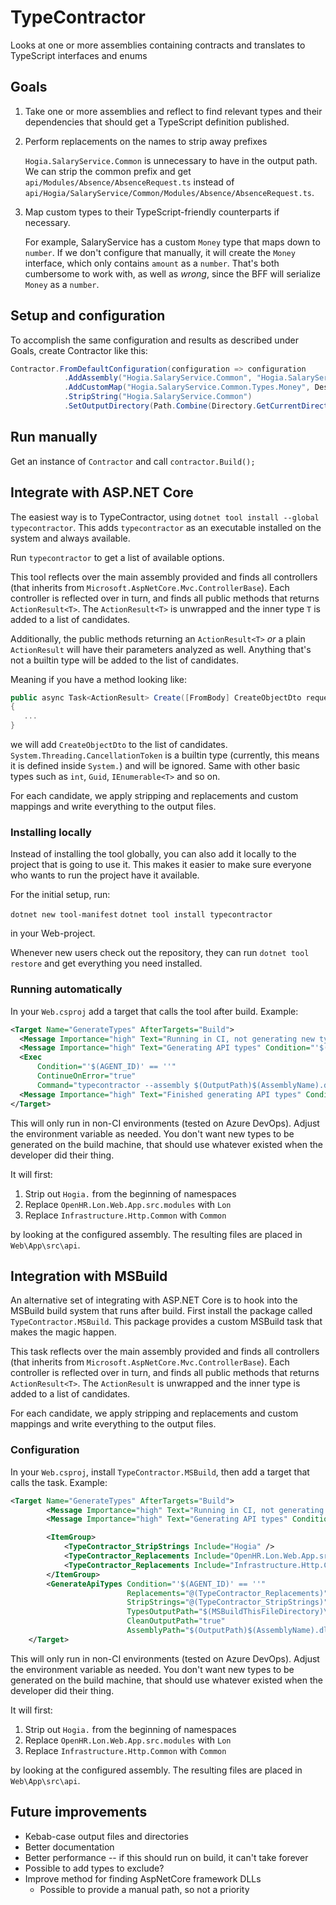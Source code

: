 # TypeContractor

Looks at one or more assemblies containing contracts and translates to TypeScript interfaces and enums

## Goals

1. Take one or more assemblies and reflect to find relevant types and their dependencies
   that should get a TypeScript definition published.

2. Perform replacements on the names to strip away prefixes

   `Hogia.SalaryService.Common` is unnecessary to have in the output path.
   We can strip the common prefix and get `api/Modules/Absence/AbsenceRequest.ts`
   instead of `api/Hogia/SalaryService/Common/Modules/Absence/AbsenceRequest.ts`.

3. Map custom types to their TypeScript-friendly counterparts if necessary.

   For example, SalaryService has a custom `Money` type that maps down to
   `number`. If we don't configure that manually, it will create the `Money`
   interface, which only contains `amount` as a `number`. That's both
   cumbersome to work with, as well as *wrong*, since the BFF will 
   serialize `Money` as a `number`.


## Setup and configuration

To accomplish the same configuration and results as described under Goals,
create Contractor like this:

```csharp
Contractor.FromDefaultConfiguration(configuration => configuration
            .AddAssembly("Hogia.SalaryService.Common", "Hogia.SalaryService.Common.dll")
            .AddCustomMap("Hogia.SalaryService.Common.Types.Money", DestinationTypes.Number)
            .StripString("Hogia.SalaryService.Common")
            .SetOutputDirectory(Path.Combine(Directory.GetCurrentDirectory(), "api")));
```

## Run manually

Get an instance of `Contractor` and call `contractor.Build();`

## Integrate with ASP.NET Core

The easiest way is to TypeContractor, using `dotnet
tool install --global typecontractor`.  This adds `typecontractor` as an
executable installed on the system and always available.

Run `typecontractor` to get a list of available options.

This tool reflects over the main assembly provided and finds all controllers
(that inherits from `Microsoft.AspNetCore.Mvc.ControllerBase`). Each
controller is reflected over in turn, and finds all public methods that returns
`ActionResult<T>`. The `ActionResult<T>` is unwrapped and the inner type `T`
is added to a list of candidates.

Additionally, the public methods returning an `ActionResult<T>` *or* a plain
`ActionResult` will have their parameters analyzed as well. Anything that's
not a builtin type will be added to the list of candidates.

Meaning if you have a method looking like:

```csharp
public async Task<ActionResult> Create([FromBody] CreateObjectDto request, CancellationToken cancellationToken)
{
   ...
}
```

we will add `CreateObjectDto` to the list of candidates.
`System.Threading.CancellationToken` is a builtin type (currently, this means
it is defined inside `System.`) and will be ignored. Same with other basic
types such as `int`, `Guid`, `IEnumerable<T>` and so on.

For each candidate, we apply stripping and replacements and custom mappings and
write everything to the output files.

### Installing locally

Instead of installing the tool globally, you can also add it locally to the
project that is going to use it. This makes it easier to make sure everyone
who wants to run the project have it available.

For the initial setup, run:

`dotnet new tool-manifest`
`dotnet tool install typecontractor`

in your Web-project.

Whenever new users check out the repository, they can run `dotnet tool restore`
and get everything you need installed.

### Running automatically

In your `Web.csproj` add a target that calls the tool after build. Example:

```xml
<Target Name="GenerateTypes" AfterTargets="Build">
  <Message Importance="high" Text="Running in CI, not generating new types" Condition="'$(AGENT_ID)' != ''" />
  <Message Importance="high" Text="Generating API types" Condition="'$(AGENT_ID)' == ''" />
  <Exec 
      Condition="'$(AGENT_ID)' == ''"
      ContinueOnError="true"
      Command="typecontractor --assembly $(OutputPath)$(AssemblyName).dll --output $(MSBuildThisFileDirectory)\App\src\api --clean --replace OpenHR.Lon.Web.App.src.modules:Lon --replace Infrastructure.Http.Common:Common --strip Hogia" />
  <Message Importance="high" Text="Finished generating API types" Condition="'$(AGENT_ID)' == ''" />
</Target>
```

This will only run in non-CI environments (tested on Azure DevOps). Adjust the
environment variable as needed. You don't want new types to be generated on the
build machine, that should use whatever existed when the developer did their
thing.

It will first:

1. Strip out `Hogia.` from the beginning of namespaces
2. Replace `OpenHR.Lon.Web.App.src.modules` with `Lon`
3. Replace `Infrastructure.Http.Common` with `Common`

by looking at the configured assembly. The resulting files are placed in
`Web\App\src\api`.

## Integration with MSBuild

An alternative set of integrating with ASP.NET Core is to hook into the MSBuild
build system that runs after build. First install the package called
`TypeContractor.MSBuild`.  This package provides a custom MSBuild task that
makes the magic happen.

This task reflects over the main assembly provided and finds all controllers
(that inherits from `Microsoft.AspNetCore.Mvc.ControllerBase`).  Each
controller is reflected over in turn, and finds all public methods that returns
`ActionResult<T>`. The `ActionResult` is unwrapped and the inner type is added
to a list of candidates.

For each candidate, we apply stripping and replacements and custom mappings and
write everything to the output files.

### Configuration

In your `Web.csproj`, install `TypeContractor.MSBuild`, then add a target that
calls the task. Example:

```xml
<Target Name="GenerateTypes" AfterTargets="Build">
		<Message Importance="high" Text="Running in CI, not generating new types" Condition="'$(AGENT_ID)' != ''" />
		<Message Importance="high" Text="Generating API types" Condition="'$(AGENT_ID)' == ''"/>

		<ItemGroup>
			<TypeContractor_StripStrings Include="Hogia" />
			<TypeContractor_Replacements Include="OpenHR.Lon.Web.App.src.modules:Lon" />
			<TypeContractor_Replacements Include="Infrastructure.Http.Common:Common" />
		</ItemGroup>
		<GenerateApiTypes Condition="'$(AGENT_ID)' == ''"
						  Replacements="@(TypeContractor_Replacements)"
						  StripStrings="@(TypeContractor_StripStrings)"
						  TypesOutputPath="$(MSBuildThisFileDirectory)\App\src\api"
						  CleanOutputPath="true"
						  AssemblyPath="$(OutputPath)$(AssemblyName).dll"/>
	</Target>
```

This will only run in non-CI environments (tested on Azure DevOps). Adjust the
environment variable as needed. You don't want new types to be generated on the
build machine, that should use whatever existed when the developer did their
thing.

It will first:

1. Strip out `Hogia.` from the beginning of namespaces
2. Replace `OpenHR.Lon.Web.App.src.modules` with `Lon`
3. Replace `Infrastructure.Http.Common` with `Common`

by looking at the configured assembly. The resulting files are placed in
`Web\App\src\api`.


## Future improvements

* Kebab-case output files and directories
* Better documentation
* Better performance -- if this should run on build, it can't take forever
* Possible to add types to exclude?
* Improve method for finding AspNetCore framework DLLs
  * Possible to provide a manual path, so not a priority
